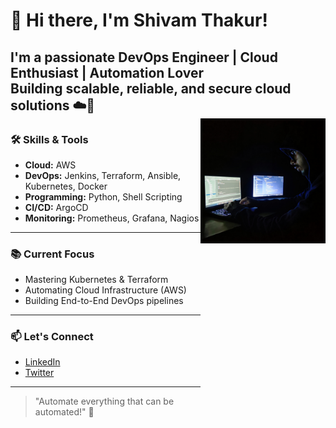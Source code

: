 # 👋 Hi there, I'm Shivam Thakur!

I'm a passionate **DevOps Engineer | Cloud Enthusiast | Automation Lover**  
Building scalable, reliable, and secure cloud solutions ☁️🚀  
<img style="margin-bottom: 1000px;"  alt="coding" width="200" align="right" src="https://github.com/shivam-th/shivam-th/blob/main/Desktop_img.JPG"> 
---

### 🛠️ Skills & Tools
- **Cloud:** AWS
- **DevOps:** Jenkins, Terraform, Ansible, Kubernetes, Docker
- **Programming:** Python, Shell Scripting
- **CI/CD:** ArgoCD
- **Monitoring:** Prometheus, Grafana, Nagios

---

### 📚 Current Focus
- Mastering Kubernetes & Terraform
- Automating Cloud Infrastructure (AWS)
- Building End-to-End DevOps pipelines

---

### 📫 Let's Connect
- [LinkedIn](https://www.linkedin.com/in/shivam-th)
- [Twitter](https://twitter.com/shivam-th)

---

> "Automate everything that can be automated!" 🚀
